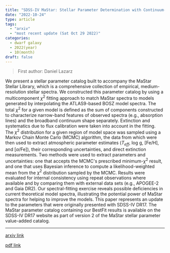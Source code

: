 ```yaml
---
title: "SDSS-IV MaStar: Stellar Parameter Determination with Continuum-Supplemented Full-Spectrum Fitting"
date: "2022-10-24"
type: article
tags:
  - "arxiv"
  - "most recent update (Sat Oct 29 2022)"
categories:
  - dwarf galaxy
  - 2022(year)
  - 10(month)
draft: false
---
```


> First author: Daniel Lazarz

 We present a stellar parameter catalog built to accompany the MaStar Stellar
Library, which is a comprehensive collection of empirical, medium-resolution
stellar spectra. We constructed this parameter catalog by using a
multicomponent $\chi^{2}$ fitting approach to match MaStar spectra to models
generated by interpolating the ATLAS9-based BOSZ model spectra. The total
$\chi^{2}$ for a given model is defined as the sum of components constructed to
characterize narrow-band features of observed spectra (e.g., absorption lines)
and the broadband continuum shape separately. Extinction and systematics due to
flux calibration were taken into account in the fitting. The $\chi^{2}$
distribution for a given region of model space was sampled using a Markov Chain
Monte Carlo (MCMC) algorithm, the data from which were then used to extract
atmospheric parameter estimates ($T_{eff}$, log g, [Fe/H], and [$\alpha$/Fe]),
their corresponding uncertainties, and direct extinction measurements. Two
methods were used to extract parameters and uncertainties: one that accepts the
MCMC's prescribed minimum-$\chi^{2}$ result, and one that uses Bayesian
inference to compute a likelihood-weighted mean from the $\chi^{2}$
distribution sampled by the MCMC. Results were evaluated for internal
consistency using repeat observations where available and by comparing them
with external data sets (e.g., APOGEE-2 and Gaia DR2). Our spectral-fitting
exercise reveals possible deficiencies in current theoretical model spectra,
illustrating the potential power of MaStar spectra for helping to improve the
models. This paper represents an update to the parameters that were originally
presented with SDSS-IV DR17. The MaStar parameter catalog containing our
BestFit results is available on the SDSS-IV DR17 website as part of version 2
of the MaStar stellar parameter value-added catalog.

---
[arxiv link](http://arxiv.org/abs/2210.13511v1)

[pdf link](http://arxiv.org/pdf/2210.13511v1)